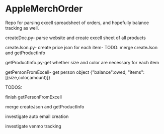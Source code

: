 # AppleMerchOrder

Repo for parsing excell spreadsheet of orders, and hopefully balance tracking as well.

createDoc.py- parse website and create excell sheet of all products

createJson.py- create price json for each item- TODO: merge createJson and getProductInfo

getProductInfo.py-get whether size and color are necessary for each item

getPersonFromExcell- get person object {"balance":owed, "items":[(size,color,amount)]}

TODOS:

finish getPersonFromExcell

merge createJson and getProductInfo

investigate auto email creation

investigate venmo tracking
